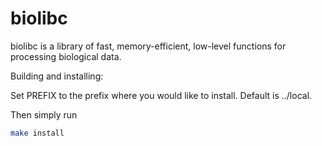 # biolibc

biolibc is a library of fast, memory-efficient, low-level functions for
processing biological data.

Building and installing:

Set PREFIX to the prefix where you would like to install.  Default is ../local.

Then simply run

```sh
make install
```
